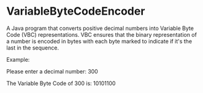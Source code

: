 # VariableByteCodeEncoder

A Java program that converts positive decimal numbers into Variable Byte Code (VBC) representations. 
VBC ensures that the binary representation of a number is encoded in bytes with each byte marked to indicate if it's the last in the sequence.

Example:

Please enter a decimal number: 300

The Variable Byte Code of 300 is: 10101100
